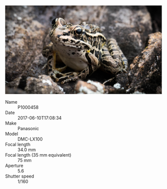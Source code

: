 [![P1000458](/photos/hd/P1000458.jpg)](/photos/full/P1000458.jpg?raw=true)

<dl>
  <dt>Name</dt>
  <dd>P1000458</dd>
  <dt>Date</dt>
  <dd>2017-06-10T17:08:34</dd>
  <dt>Make</dt>
  <dd>Panasonic</dd>
  <dt>Model</dt>
  <dd>DMC-LX100</dd>
  <dt>Focal length</dt>
  <dd>34.0 mm</dd>
  <dt>Focal length (35 mm equivalent)</dt>
  <dd>75 mm</dd>
  <dt>Aperture</dt>
  <dd>5.6</dd>
  <dt>Shutter speed</dt>
  <dd>1/160</dd>
</dl>
